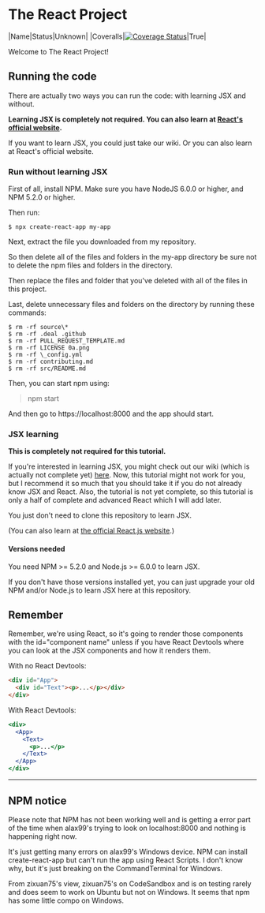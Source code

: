 # The React Project

|Name|Status|Unknown|
|Coveralls|[![Coverage Status](https://coveralls.io/repos/github/zixuan75/react-project/badge.svg)](https://coveralls.io/github/zixuan75/react-project?branch=master)|True|

Welcome to The React Project!

## Running the code

There are actually two ways you can run the code: with learning JSX and without.

**Learning JSX is completely not required. You can also learn at [React's official website](https://reactjs.org).**

If you want to learn JSX, you could just take our wiki. Or you can also learn at React's official website.

### Run without learning JSX

First of all, install NPM. Make sure you have NodeJS 6.0.0 or higher, and NPM 5.2.0 or higher.

Then run:

```
$ npx create-react-app my-app
```

Next, extract the file you downloaded from my repository.

So then delete all of the files and folders in the my-app directory be sure not to delete the npm files and folders in the directory.

Then replace the files and folder that you've deleted with all of the files in this project.

Last, delete unnecessary files and folders on the directory by running these commands:

```
$ rm -rf source\*
$ rm -rf .deal .github
$ rm -rf PULL_REQUEST_TEMPLATE.md
$ rm -rf LICENSE 0a.png
$ rm -rf \_config.yml
$ rm -rf contributing.md
$ rm -rf src/README.md
```

Then, you can start npm using:

> npm start

And then go to https://localhost:8000 and the app should start.

### JSX learning

**This is completely not required for this tutorial.**

If you're interested in learning JSX, you might check out our wiki (which is actually not complete yet) [here](https://github.com/zixuan75/react-project/wiki). Now, this tutorial might not work for you, but I recommend it so much that you should take it if you do not already know JSX and React. Also, the tutorial is not yet complete, so this tutorial is only a half of complete and advanced React which I will add later.

You just don't need to clone this repository to learn JSX.

(You can also learn at [the official React.js website](https://reactjs.org).)

#### Versions needed

You need NPM >= 5.2.0 and Node.js >= 6.0.0 to learn JSX.

If you don't have those versions installed yet, you can just upgrade your old NPM and/or Node.js to learn JSX here at this repository.

## Remember

Remember, we're using React, so it's going to render those components with the id="component name" unless if you have React Devtools where you can look at the JSX components and how it renders them.

With no React Devtools:

```html
<div id="App">
  <div id="Text"><p>...</p></div>
</div>
```

With React Devtools:

```jsx
<div>
  <App>
    <Text>
      <p>...</p>
    </Text>
  </App>
</div>
```

---

## NPM notice

Please note that NPM has not been working well and is getting a error part of the time when alax99's trying to look on localhost:8000 and nothing is happening right now.

It's just getting many errors on alax99's Windows device. NPM can install create-react-app but can't run the app using React Scripts. I don't know why, but it's just breaking on the CommandTerminal for Windows.

From zixuan75's view, zixuan75's on CodeSandbox and is on testing rarely and does seem to work on Ubuntu but not on Windows. It seems that npm has some little compo on Windows.
